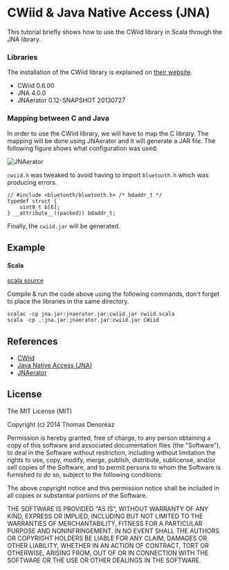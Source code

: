 CWiid & Java Native Access (JNA)
================================
This tutorial briefly shows how to use the CWiid library in Scala through the JNA library.

### Libraries

The installation of the CWiid library is explained on [their website](http://abstrakraft.org/cwiid).
* CWiid 0.6.00
* JNA 4.0.0
* JNAerator 0.12-SNAPSHOT 20130727

### Mapping between C and Java

In order to use the CWiid library, we will have to map the C library.
The mapping will be done using JNAerator and it will generate a JAR file.
The following figure shows what configuration was used:

![JNAerator](https://github.com/ThmX/RaspBot/Tutorials/cwiid-jna/jnaerator.png "JNAerator")

`cwiid.h` was tweaked to avoid having to import `bluetooth.h` which was producing errors.

	// #include <bluetooth/bluetooth.h>	/* bdaddr_t */
	typedef struct {
		uint8_t b[6];
	} __attribute__((packed)) bdaddr_t;

Finally, the `cwiid.jar` will be generated.

## Example

#### Scala

[scala source](https://github.com/ThmX/RaspBot/Tutorials/cwiid-jna/cwiid.scala)

Compile & run the code above using the following commands, don't forget to place the libraries in the same directory.

	scalac -cp jna.jar:jnaerator.jar:cwiid.jar cwiid.scala
	scala -cp .:jna.jar:jnaerator.jar:cwiid.jar CWiid


## References

* [CWiid](http://abstrakraft.org/cwiid)
* [Java Native Access (JNA)](https://github.com/twall/jna)
* [JNAerator](https://code.google.com/p/jnaerator/)

## License

The MIT License (MIT)

Copyright (c) 2014 Thomas Denoréaz

Permission is hereby granted, free of charge, to any person obtaining a copy of
this software and associated documentation files (the "Software"), to deal in
the Software without restriction, including without limitation the rights to
use, copy, modify, merge, publish, distribute, sublicense, and/or sell copies of
the Software, and to permit persons to whom the Software is furnished to do so,
subject to the following conditions:

The above copyright notice and this permission notice shall be included in all
copies or substantial portions of the Software.

THE SOFTWARE IS PROVIDED "AS IS", WITHOUT WARRANTY OF ANY KIND, EXPRESS OR
IMPLIED, INCLUDING BUT NOT LIMITED TO THE WARRANTIES OF MERCHANTABILITY, FITNESS
FOR A PARTICULAR PURPOSE AND NONINFRINGEMENT. IN NO EVENT SHALL THE AUTHORS OR
COPYRIGHT HOLDERS BE LIABLE FOR ANY CLAIM, DAMAGES OR OTHER LIABILITY, WHETHER
IN AN ACTION OF CONTRACT, TORT OR OTHERWISE, ARISING FROM, OUT OF OR IN
CONNECTION WITH THE SOFTWARE OR THE USE OR OTHER DEALINGS IN THE SOFTWARE.